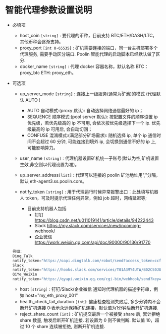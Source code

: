 # 智能代理参数设置说明

- 必填项
  - host_coin `[string]`       : 要代理的币种，目前支持 BTC/ETH/DASH/LTC，其他币种会逐渐支持。
  - proxy_port `[int 0-65535]` : 矿机需要连接的端口，同一台主机部署多个代理服务, 需要手动区分端口. Poolin 智能代理的启动脚本已经默认做了区分. 
  - docker_name `[string]`     : 代理 docker 容器名称，默认名称   BTC：proxy_btc ETH: proxy_eth。

- 可选项
  - up_server_mode `[string]`  : 连接上一级服务(通常为矿池)的模式 (代理默认 AUTO )
    - AUTO       自动模式:(proxy 默认): 自动选择网络通信最好的 ip；
    - SEQUENCE   顺序模式:(pool server 默认): 按配置文件的顺序设置 ip 优先级，若优先级高的 ip 不可用, 会依次按优先级选择下一个 ip. 优先级最高的 ip 可用后, 会自动切回；
    - CONFUSE    混淆模式:(满足部分矿场需求): 随机选择 ip, 单个 ip 通信时间不会超过 60 分钟, 可能连接到境外 ip, 会切换到通信不好的 ip 上, 可能影响算力。

  - user_name `[string]`       : 代理机器设置矿机统一子账号(默认为空,矿机设置生效,非空则以代理设置为准)。
  - up_server_address`[list]`  : 代理可以连接的 poolin 矿池地址用","分隔，默认 eth-agent3.ss.poolin.com。
  - notify_token `[string]`    : 用于代理运行时候异常报警出口：此处填写机器人 token，可及时提示代理任何异常，例如 job 超时，网络延迟等;
    - 目前支持机器人包括
      - 钉钉 https://blog.csdn.net/u011019141/article/details/94222443
      - Slack https://my.slack.com/services/new/incoming-webhook/ 
      - 企业微信 https://work.weixin.qq.com/api/doc/90000/90136/91770

  ```asm
  例如:
  Ding_Talk
  notify_token="https://oapi.dingtalk.com/robot/send?access_token=ccfe489...c7f673"
  Slack
  notify_token="https://hooks.slack.com/services/T01A3MY4UTW/B02CS0JU8KC/PsQd...j0Lq"
  QiYe_WeiXin
  notify_token="https://qyapi.weixin.qq.com/cgi-bin/webhook/send?key=5d4...1e63dc"
  
  ```

  - host `[string]`            : 钉钉/Slack/企业微信 通知时代理机器的描述字符串，例如 host="my_eth_proxy_001"
  - health_check_fail_duration `[int]`: 健康检查检测失败后, 多少分钟内不会断开矿机连接 0:表示永远保持矿机连接，默认值为1分钟后断开矿机连接.
  - reject_share_count `[int]`  : 矿机提交最后一个被接受 share 后, 累计拒绝 share 数量, 触发后断开矿机连接. 若设置为 0 则不做判断. 默认值 10，超过 10 个 share 连续被拒绝, 则断开矿机连接.
